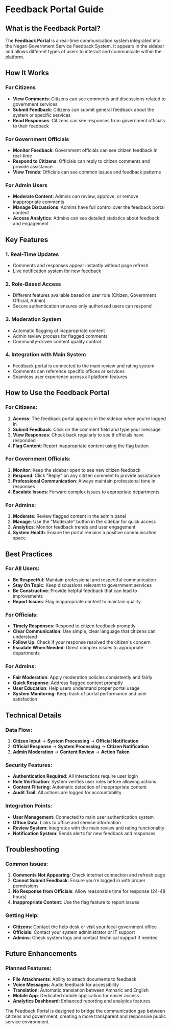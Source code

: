 # Feedback Portal Guide

## What is the Feedback Portal?

The **Feedback Portal** is a real-time communication system integrated into the Negari Government Service Feedback System. It appears in the sidebar and allows different types of users to interact and communicate within the platform.

## How It Works

### For Citizens
- **View Comments**: Citizens can see comments and discussions related to government services
- **Submit Feedback**: Citizens can submit general feedback about the system or specific services
- **Read Responses**: Citizens can see responses from government officials to their feedback

### For Government Officials
- **Monitor Feedback**: Government officials can see citizen feedback in real-time
- **Respond to Citizens**: Officials can reply to citizen comments and provide assistance
- **View Trends**: Officials can see common issues and feedback patterns

### For Admin Users
- **Moderate Content**: Admins can review, approve, or remove inappropriate comments
- **Manage Discussions**: Admins have full control over the feedback portal content
- **Access Analytics**: Admins can see detailed statistics about feedback and engagement

## Key Features

### 1. Real-Time Updates
- Comments and responses appear instantly without page refresh
- Live notification system for new feedback

### 2. Role-Based Access
- Different features available based on user role (Citizen, Government Official, Admin)
- Secure authentication ensures only authorized users can respond

### 3. Moderation System
- Automatic flagging of inappropriate content
- Admin review process for flagged comments
- Community-driven content quality control

### 4. Integration with Main System
- Feedback portal is connected to the main review and rating system
- Comments can reference specific offices or services
- Seamless user experience across all platform features

## How to Use the Feedback Portal

### For Citizens:
1. **Access**: The feedback portal appears in the sidebar when you're logged in
2. **Submit Feedback**: Click on the comment field and type your message
3. **View Responses**: Check back regularly to see if officials have responded
4. **Flag Content**: Report inappropriate content using the flag button

### For Government Officials:
1. **Monitor**: Keep the sidebar open to see new citizen feedback
2. **Respond**: Click "Reply" on any citizen comment to provide assistance
3. **Professional Communication**: Always maintain professional tone in responses
4. **Escalate Issues**: Forward complex issues to appropriate departments

### For Admins:
1. **Moderate**: Review flagged content in the admin panel
2. **Manage**: Use the "Moderate" button in the sidebar for quick access
3. **Analytics**: Monitor feedback trends and user engagement
4. **System Health**: Ensure the portal remains a positive communication space

## Best Practices

### For All Users:
- **Be Respectful**: Maintain professional and respectful communication
- **Stay On Topic**: Keep discussions relevant to government services
- **Be Constructive**: Provide helpful feedback that can lead to improvements
- **Report Issues**: Flag inappropriate content to maintain quality

### For Officials:
- **Timely Responses**: Respond to citizen feedback promptly
- **Clear Communication**: Use simple, clear language that citizens can understand
- **Follow Up**: Check if your response resolved the citizen's concern
- **Escalate When Needed**: Direct complex issues to appropriate departments

### For Admins:
- **Fair Moderation**: Apply moderation policies consistently and fairly
- **Quick Response**: Address flagged content promptly
- **User Education**: Help users understand proper portal usage
- **System Monitoring**: Keep track of portal performance and user satisfaction

## Technical Details

### Data Flow:
1. **Citizen Input** → **System Processing** → **Official Notification**
2. **Official Response** → **System Processing** → **Citizen Notification**
3. **Admin Moderation** → **Content Review** → **Action Taken**

### Security Features:
- **Authentication Required**: All interactions require user login
- **Role Verification**: System verifies user roles before allowing actions
- **Content Filtering**: Automatic detection of inappropriate content
- **Audit Trail**: All actions are logged for accountability

### Integration Points:
- **User Management**: Connected to main user authentication system
- **Office Data**: Links to office and service information
- **Review System**: Integrates with the main review and rating functionality
- **Notification System**: Sends alerts for new feedback and responses

## Troubleshooting

### Common Issues:
1. **Comments Not Appearing**: Check internet connection and refresh page
2. **Cannot Submit Feedback**: Ensure you're logged in with proper permissions
3. **No Response from Officials**: Allow reasonable time for response (24-48 hours)
4. **Inappropriate Content**: Use the flag feature to report issues

### Getting Help:
- **Citizens**: Contact the help desk or visit your local government office
- **Officials**: Contact your system administrator or IT support
- **Admins**: Check system logs and contact technical support if needed

## Future Enhancements

### Planned Features:
- **File Attachments**: Ability to attach documents to feedback
- **Voice Messages**: Audio feedback for accessibility
- **Translation**: Automatic translation between Amharic and English
- **Mobile App**: Dedicated mobile application for easier access
- **Analytics Dashboard**: Enhanced reporting and analytics features

The Feedback Portal is designed to bridge the communication gap between citizens and government, creating a more transparent and responsive public service environment.
